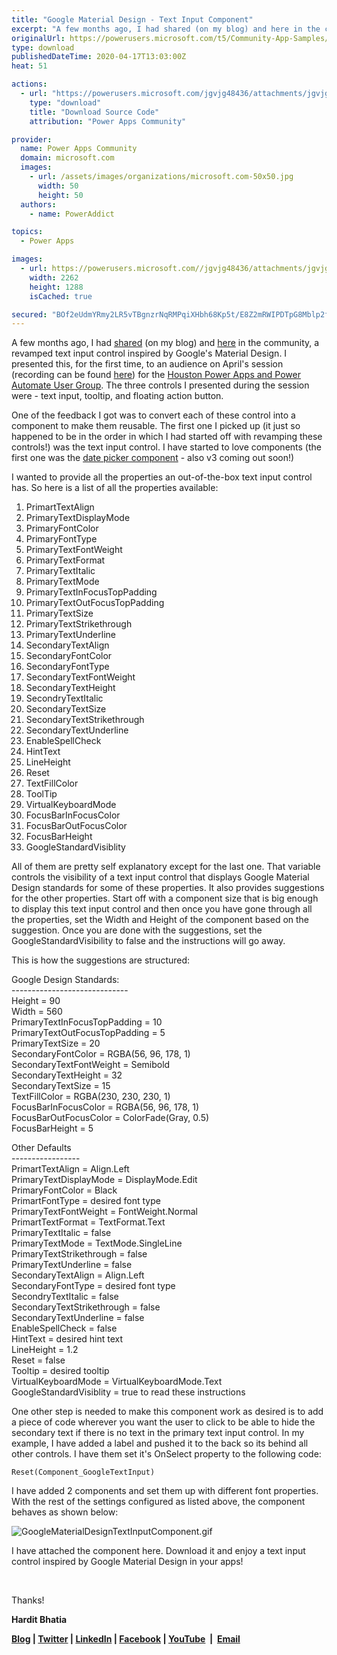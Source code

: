 ```yaml
---
title: "Google Material Design - Text Input Component"
excerpt: "A few months ago, I had shared (on my blog) and here in the community, a revamped text input control inspired by Google's Material Design. I"
originalUrl: https://powerusers.microsoft.com/t5/Community-App-Samples/Google-Material-Design-Text-Input-Component/td-p/530161
type: download
publishedDateTime: 2020-04-17T13:03:00Z
heat: 51

actions:
  - url: "https://powerusers.microsoft.com/jgvjg48436/attachments/jgvjg48436/AppFeedbackGallery/503/2/GoogleMaterialDesignTextInput.msapp"
    type: "download"
    title: "Download Source Code"
    attribution: "Power Apps Community"

provider:
  name: Power Apps Community
  domain: microsoft.com
  images:
    - url: /assets/images/organizations/microsoft.com-50x50.jpg
      width: 50
      height: 50
  authors:
    - name: PowerAddict

topics:
  - Power Apps

images:
  - url: https://powerusers.microsoft.com//jgvjg48436/attachments/jgvjg48436/AppFeedbackGallery/503/1/Google%20Materiel%20Design%20Text%20Input%20Component.JPG
    width: 2262
    height: 1288
    isCached: true

secured: "BOf2eUdmYRmy2LR5vTBgnzrNqRMPqiXHbh68Kp5t/E8Z2mRWIPDTpG8Mblp2fFRNTtEfZL10rQT9cYXsbg2H/TCTFE+uuFQzxuI5Pf9nfggMlkeRDc9/jEPBSf0jO58m8n/IS9/NhSUI8DjbluMe5dw6XcEaHXojgQhFD/HjD9NOrTvC7ixCNDb20xuE6pRM9NLr/fPST3VTc4CkTdGebVMeDYnABQXq8eSyt3aLKFAwOt+QWlG0fkDTMPuYuAzYKjaKuaV+Kpm00OAlr6Kz+qle/Ijdrw5COc8eeVLGcSvNfZRTg6pqZu4sFYhWKDa+iZ+/n1yaFel+YIEn9NPYz0BoOfNT7/hT61LyHYRpYoDmz9jr4czj824wCJLHHpFvyd1hi+x849nbp5jEdao2lg==;DVdMAu/cTm3b7bRa2m69xA=="
---
```

<p>A few months ago, I had <a href="https://thepoweraddict.com/implementing-googles-material-design-for-labels-using-power-apps/" target="_blank" rel="noopener nofollow noopener noreferrer">shared</a>&nbsp;(on my blog) and <a href="https://powerusers.microsoft.com/t5/Community-App-Samples/Revamping-Power-Apps-controls-based-on-Google-s-Material-Design/td-p/465416" target="_self">here</a> in the community, a revamped text input control inspired by Google's Material Design. I presented this, for the first time, to an audience on April's session (recording can be found <a href="https://www.powerplatformug.com/viewdocument/session-recording-4?CommunityKey=f12bf679-9f8a-47d8-bdfd-b9468d85fa52&amp;tab=librarydocuments" target="_blank" rel="noopener nofollow noopener noreferrer">here</a>) for the <a href="https://www.powerplatformug.com/communities/community-home?CommunityKey=f12bf679-9f8a-47d8-bdfd-b9468d85fa52" target="_blank" rel="noopener nofollow noopener noreferrer">Houston Power Apps and Power Automate User Group</a>. The three controls I presented during the session were - text input, tooltip, and floating action button.</p>
<p>One of the feedback I got was to convert each of these control into a component to make them reusable. The first one I picked up (it just so happened to be in the order in which I had started off with revamping these controls!) was the text input control. I have started to love components (the first one was the <a href="https://thepoweraddict.com/revamping-the-date-picker-control-v2/" target="_blank" rel="noopener nofollow noopener noreferrer">date picker component</a> - also v3 coming out soon!)</p>
<p>I wanted to provide all the properties an out-of-the-box text input control has. So here is a list of all the properties available:</p>
<ol>
<li>PrimartTextAlign</li>
<li>PrimaryTextDisplayMode</li>
<li>PrimaryFontColor</li>
<li>PrimaryFontType</li>
<li>PrimaryTextFontWeight</li>
<li>PrimaryTextFormat</li>
<li>PrimaryTextItalic</li>
<li>PrimaryTextMode</li>
<li>PrimaryTextInFocusTopPadding</li>
<li>PrimaryTextOutFocusTopPadding</li>
<li>PrimaryTextSize</li>
<li>PrimaryTextStrikethrough</li>
<li>PrimaryTextUnderline</li>
<li>SecondaryTextAlign</li>
<li>SecondaryFontColor</li>
<li>SecondaryFontType</li>
<li>SecondaryTextFontWeight</li>
<li>SecondaryTextHeight</li>
<li>SecondryTextItalic</li>
<li>SecondaryTextSize</li>
<li>SecondaryTextStrikethrough</li>
<li>SecondaryTextUnderline</li>
<li>EnableSpellCheck</li>
<li>HintText</li>
<li>LineHeight</li>
<li>Reset</li>
<li>TextFillColor</li>
<li>ToolTip</li>
<li>VirtualKeyboardMode</li>
<li>FocusBarInFocusColor</li>
<li>FocusBarOutFocusColor</li>
<li>FocusBarHeight</li>
<li>GoogleStandardVisiblity</li>
</ol>
<p>All of them are pretty self explanatory except for the last one. That variable controls the visibility of a text input control that displays Google Material Design standards for some of these properties. It also provides suggestions for the other properties. Start off with a component size that is big enough to display this text input control and then once you have gone through all the properties, set the Width and Height of the component based on the suggestion. Once you are done with the suggestions, set the GoogleStandardVisibility to false and the instructions will go away.</p>
<p>This is how the suggestions are structured:</p>
<p>Google Design Standards:<br>-----------------------------<br>Height = 90<br>Width = 560<br>PrimaryTextInFocusTopPadding = 10<br>PrimaryTextOutFocusTopPadding = 5<br>PrimaryTextSize = 20<br>SecondaryFontColor = RGBA(56, 96, 178, 1)<br>SecondaryTextFontWeight = Semibold<br>SecondaryTextHeight = 32<br>SecondaryTextSize = 15<br>TextFillColor = RGBA(230, 230, 230, 1)<br>FocusBarInFocusColor = RGBA(56, 96, 178, 1)<br>FocusBarOutFocusColor = ColorFade(Gray, 0.5)<br>FocusBarHeight = 5</p>
<p>Other Defaults<br>-----------------<br>PrimartTextAlign = Align.Left<br>PrimaryTextDisplayMode = DisplayMode.Edit<br>PrimaryFontColor = Black<br>PrimartFontType = desired font type<br>PrimaryTextFontWeight = FontWeight.Normal<br>PrimartTextFormat = TextFormat.Text<br>PrimaryTextItalic = false<br>PrimaryTextMode = TextMode.SingleLine<br>PrimaryTextStrikethrough = false<br>PrimaryTextUnderline = false<br>SecondaryTextAlign = Align.Left<br>SecondaryFontType = desired font type<br>SecondryTextItalic = false<br>SecondaryTextStrikethrough = false<br>SecondaryTextUnderline = false<br>EnableSpellCheck = false<br>HintText = desired hint text<br>LineHeight = 1.2<br>Reset = false<br>Tooltip = desired tooltip<br>VirtualKeyboardMode = VirtualKeyboardMode.Text<br>GoogleStandardVisiblity = true to read these instructions</p>
<p>One other step is needed to make this component work as desired is to add a piece of code wherever you want the user to click to be able to hide the secondary text if there is no text in the primary text input control. In my example, I have added a label and pushed it to the back so its behind all other controls. I have them set it's OnSelect property to the following code:</p>
<pre><code>Reset(Component_GoogleTextInput)</code></pre>
<p>I have added 2 components and set them up with different font properties. With the rest of the settings configured as listed above, the component behaves as shown below:</p>
<p><span class="lia-inline-image-display-wrapper lia-image-align-inline" image-alt="GoogleMaterialDesignTextInputComponent.gif" style="width: 226px;"><img src="https://powerusers.microsoft.com/t5/image/serverpage/image-id/134521i0EC00FBADA2E664D/image-size/medium?v=1.0&amp;px=400" title="GoogleMaterialDesignTextInputComponent.gif" alt="GoogleMaterialDesignTextInputComponent.gif" li-image-url="https://powerusers.microsoft.com/t5/image/serverpage/image-id/134521i0EC00FBADA2E664D?v=1.0" li-image-display-id="'134521i0EC00FBADA2E664D'" li-message-uid="'530161'" li-messages-message-image="true" li-bindable="" class="lia-media-image" tabindex="0" li-bypass-lightbox-when-linked="true" li-use-hover-links="false"></span></p>
<p>I have attached the component here. Download it and enjoy a text input control inspired by Google Material Design in your apps!</p>
<p>&nbsp;</p>
<p>Thanks!</p>
<p><strong>Hardit Bhatia</strong></p>
<p><a href="https://thepoweraddict.com" target="_self" rel="nofollow noopener noreferrer"><strong>Blog</strong></a><strong>&nbsp;| </strong><a href="https://twitter.com/thepoweraddict" target="_self" rel="nofollow noopener noreferrer"><strong>Twitter</strong></a><strong> | </strong><a href="https://www.linkedin.com/in/harditbhatia/" target="_self" rel="nofollow noopener noreferrer"><strong>LinkedIn</strong></a><strong> | </strong><a href="https://www.facebook.com/thepoweraddict/" target="_self" rel="nofollow noopener noreferrer"><strong>Facebook</strong></a><strong> | </strong><a href="https://www.youtube.com/channel/UC01IDHuH1X3ZhUYMTj-ZyTg?view_as=subscriber" target="_self" rel="nofollow noopener noreferrer"><strong>YouTube</strong></a><strong>&nbsp; |&nbsp;&nbsp;</strong><a href="mailto:hardit.bhatia@thepoweraddict.com" target="_self" rel="nofollow noopener noreferrer"><strong>Email</strong></a></p>


